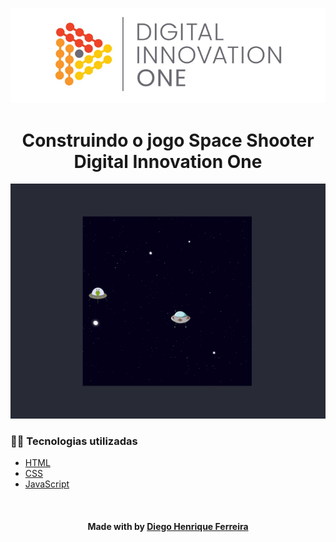 <p align="center">
  <img src="./src/assets/readme/banner.png" alt="DIO" title="Digital Innovation One">
</p>

<h1 align="center">Construindo o jogo Space Shooter<br>Digital Innovation One</h1>


<p align="center"><img src="./src/assets/readme/home.png" title="jogo Space Shooter"></p>

<h3>👨‍💻 Tecnologias utilizadas</h3>

- [HTML](https://www.w3schools.com/html/)
- [CSS](https://developer.mozilla.org/pt-BR/docs/Web/CSS)
- [JavaScript](https://developer.mozilla.org/en-US/docs/Web/JavaScript)


<br><h4 align=center>Made with by <a target="_blank" href="https://diegohfcelestino.github.io/portfolio/" >Diego Henrique Ferreira</a></h4>